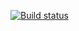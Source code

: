 [![Build status](https://build.appcenter.ms/v0.1/apps/4a85be59-e510-4914-b0cb-5749fbc9ddaf/branches/dev/badge)](https://appcenter.ms)

